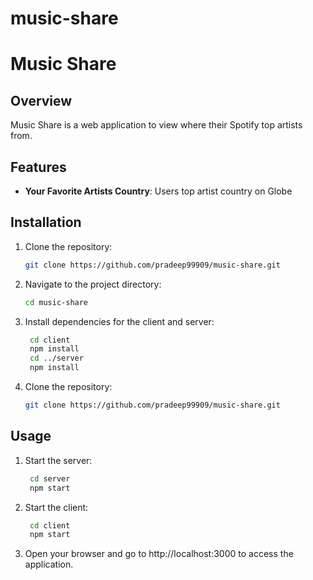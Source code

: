 # music-share

# Music Share

## Overview

Music Share is a web application to view where their Spotify top artists from.

## Features

- **Your Favorite Artists Country**: Users top artist country on Globe

## Installation

1. Clone the repository:

   ```bash
   git clone https://github.com/pradeep99909/music-share.git
   ```

2. Navigate to the project directory:

   ```bash
   cd music-share
   ```

3. Install dependencies for the client and server:

   ```bash
    cd client
    npm install
    cd ../server
    npm install
   ```

4. Clone the repository:
   ```bash
   git clone https://github.com/pradeep99909/music-share.git
   ```

## Usage

1. Start the server:

   ```bash
    cd server
    npm start
   ```

2. Start the client:
   ```bash
    cd client
    npm start
   ```
3. Open your browser and go to http://localhost:3000 to access the application.
